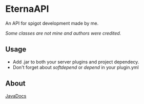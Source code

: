 # EternaAPI
An API for spigot development made by me.

_Some classes are not mine and authors were credited._

## Usage
* Add .jar to both your server plugins and project dependecy.
* Don't forget about _softdepend_ or _depend_ in your plugin.yml

## About
[JavaDocs](https://hapyl.github.io/javadocs/eterna/index.html)
